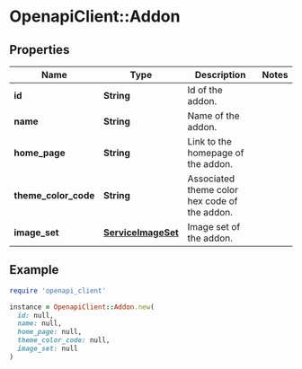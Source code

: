 # OpenapiClient::Addon

## Properties

| Name | Type | Description | Notes |
| ---- | ---- | ----------- | ----- |
| **id** | **String** | Id of the addon. |  |
| **name** | **String** | Name of the addon. |  |
| **home_page** | **String** | Link to the homepage of the addon. |  |
| **theme_color_code** | **String** | Associated theme color hex code of the addon. |  |
| **image_set** | [**ServiceImageSet**](ServiceImageSet.md) | Image set of the addon. |  |

## Example

```ruby
require 'openapi_client'

instance = OpenapiClient::Addon.new(
  id: null,
  name: null,
  home_page: null,
  theme_color_code: null,
  image_set: null
)
```

